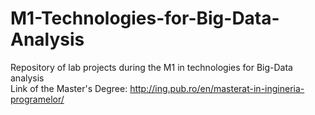 # M1-Technologies-for-Big-Data-Analysis

Repository of lab projects during the M1 in technologies for Big-Data analysis <br/>
Link of the Master's Degree: http://ing.pub.ro/en/masterat-in-ingineria-programelor/<br/><br/>

